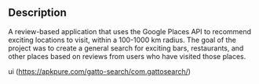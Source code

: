 ## Description 

 A review-based application that uses the Google Places API to recommend exciting locations to visit, within a 100-1000 km radius.
 The goal of the project was to create a general search for exciting bars, restaurants, and other places based on reviews from users who have visited those places.
 
 ui (https://apkpure.com/gatto-search/com.gattosearch/)
